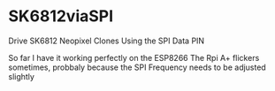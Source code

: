 # SK6812viaSPI
Drive SK6812 Neopixel Clones Using the SPI Data PIN

So far I have it working perfectly on the ESP8266
The Rpi A+ flickers sometimes, probbaly because the SPI Frequency needs to be adjusted slightly
